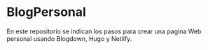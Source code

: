# BlogPersonal
En este repositorio se indican los pasos para crear una pagina Web personal usando Blogdown, Hugo y Netlify.